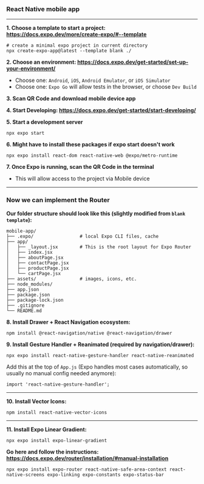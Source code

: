 ### React Native mobile app  
---  

**1. Choose a template to start a project:  https://docs.expo.dev/more/create-expo/#--template**
```
# create a minimal expo project in current directory
npx create-expo-app@latest --template blank ./
```

**2. Choose an environment: https://docs.expo.dev/get-started/set-up-your-environment/**
 - Choose one: `Android`, `iOS`, `Android Emulator`, or `iOS Simulator`  
 - Choose one:  `Expo Go` will allow tests in the browser, or choose `Dev Build`  

**3. Scan QR Code and download mobile device app**  

**4. Start Developing: https://docs.expo.dev/get-started/start-developing/**  

**5. Start a development server**
```
npx expo start
```  
 **6. Might have to install these packages if expo start doesn't work**  
 ```
npx expo install react-dom react-native-web @expo/metro-runtime
 ```  

 **7. Once Expo is running, scan the QR Code in the terminal**  
  - This will allow access to the project via Mobile device  

---  
### Now we can implement the Router  

**Our folder structure should look like this (slightly modified from `blank template`):**
``` 
mobile-app/
├── .expo/                 # local Expo CLI files, cache
├── app/
│   ├── _layout.jsx        # This is the root layout for Expo Router
│   ├── index.jsx
│   ├── aboutPage.jsx
│   ├── contactPage.jsx
│   ├── productPage.jsx
│   └── cartPage.jsx
├── assets/                # images, icons, etc.
├── node_modules/
├── app.json
├── package.json
├── package-lock.json
├── .gitignore
└── README.md
```

**8. Install Drawer + React Navigation ecosystem:**

```
npm install @react-navigation/native @react-navigation/drawer
```


**9. Install Gesture Handler + Reanimated (required by navigation/drawer):**

```
npx expo install react-native-gesture-handler react-native-reanimated
```

Add this at the top of `App.js` (Expo handles most cases automatically, so usually no manual config needed anymore):
```
import 'react-native-gesture-handler';
```

---

**10. Install Vector Icons:**
```
npm install react-native-vector-icons
```
---

**11. Install Expo Linear Gradient:**
```
npx expo install expo-linear-gradient
```

**Go here and follow the instructions:**
**https://docs.expo.dev/router/installation/#manual-installation**
```
npx expo install expo-router react-native-safe-area-context react-native-screens expo-linking expo-constants expo-status-bar
```  




